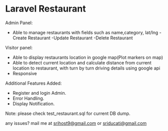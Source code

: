 # Laravel Restaurant

Admin Panel:
- Able to manage restaurants with fields such as name,category, lat/lng
	-Create Restaurant
	-Update Restaurant
	-Delete Restaurant

Visitor panel:
- Able to display restaurants location in google map(Plot markers on map)
- Able to detect current location and calculate distance from current location to restaurant, with turn by turn driving details using google api
- Responsive

Additional Features Added:

- Register and login Admin.
- Error Handling.
- Display Notification.

Note: please check test_restaurant.sql for current DB dump.

any issues? mail me at srihost9@gmail.com or sriducati@gmail.com